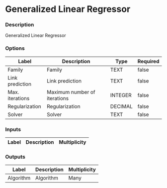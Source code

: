 # Generalized Linear Regressor
###  Description
Generalized Linear Regressor
###  Options
| Label | Description | Type | Required |
|---|---|---|---|
| Family | Family | TEXT | false |
| Link prediction | Link prediction | TEXT | false |
| Max. iterations | Maximum number of iterations | INTEGER | false |
| Regularization | Regularization | DECIMAL | false |
| Solver | Solver | TEXT | false |
###  Inputs
| Label | Description | Multiplicity |
|---|---|---|
###  Outputs
| Label | Description | Multiplicity |
|---|---|---|
| Algorithm | Algorithm | Many |
